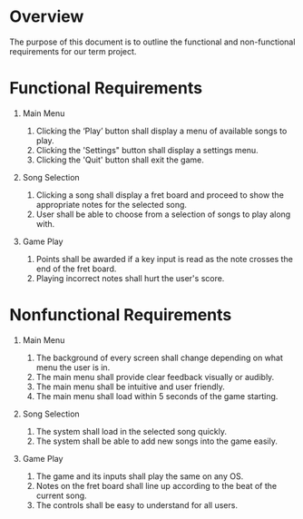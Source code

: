 # Overview

The purpose of this document is to outline the functional and non-functional requirements for our term project. 

# Functional Requirements

1. Main Menu
    1. Clicking the ‘Play’ button shall display a menu of available songs to play.
    2. Clicking the 'Settings" button shall display a settings menu. 
    3. Clicking the 'Quit' button shall exit the game.

2. Song Selection
    1. Clicking a song shall display a fret board and proceed to show the appropriate notes for the selected song.
    2. User shall be able to choose from a selection of songs to play along with.

3. Game Play
    1. Points shall be awarded if a key input is read as the note crosses the end of the fret board.
    2. Playing incorrect notes shall hurt the user's score.

# Nonfunctional Requirements

1. Main Menu
    1. The background of every screen shall change depending on what menu the user is in.
    2. The main menu shall provide clear feedback visually or audibly.
    3. The main menu shall be intuitive and user friendly.
    4. The main menu shall load within 5 seconds of the game starting.

2. Song Selection
    1. The system shall load in the selected song quickly.
    2. The system shall be able to add new songs into the game easily.

3. Game Play
    1. The game and its inputs shall play the same on any OS.
    2. Notes on the fret board shall line up according to the beat of the current song.
    3. The controls shall be easy to understand for all users.
